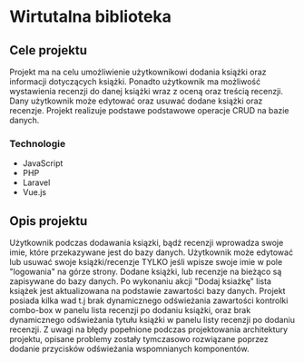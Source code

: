 # Wirtutalna biblioteka

## Cele projektu
Projekt ma na celu umożliwienie użytkownikowi dodania książki oraz informacji dotyczących książki. 
Ponadto użytkownik ma możliwość wystawienia recenzji do danej książki wraz z oceną oraz treścią recenzji.
Dany użytkownik może edytować oraz usuwać dodane książki oraz recenzje.
Projekt realizuje podstawe podstawowe operacje CRUD na bazie danych.

### Technologie
* JavaScript
* PHP
* Laravel
* Vue.js

## Opis projektu
Użytkownik podczas dodawania ksiązki, bądź recenzji wprowadza swoje imie, które przekazywane jest do bazy danych.
Użytkownik może edytować lub usuwać swoje książki/recenzje TYLKO jeśli wpisze swoje imie w pole "logowania" na górze strony. 
Dodane książki, lub recenzje na bieżąco są zapisywane do bazy danych.
Po wykonaniu akcji "Dodaj ksiażkę" lista książek jest aktualizowana na podstawie zawartości bazy danych.
Projekt posiada kilka wad t.j brak dynamicznego odświeżania zawartości kontrolki combo-box w panelu lista recenzji po dodaniu książki, oraz brak dynamicznego odświeżania tytułu książki w panelu listy recenzji po dodaniu recenzji.
Z uwagi na błędy popełnione podczas projektowania architektury projektu, opisane problemy zostały tymczasowo rozwiązane poprzez dodanie przycisków odświeżania wspomnianych komponentów.
